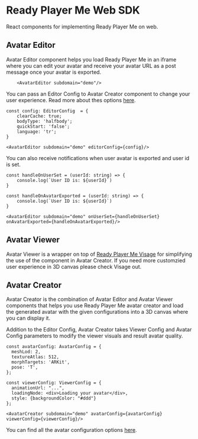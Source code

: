 # Ready Player Me Web SDK

 React components for implementing Ready Player Me on web.

## Avatar Editor

Avatar Editor component helps you load Ready Player Me in an iframe where you can edit your avatar and receive your avatar URL as a post message once your avatar is exported.

```tsx
    <AvatarEditor subdomain="demo"/>
```

You can pass an Editor Config to Avatar Creator component to change your user experience. Read more about thes options [here](https://docs.readyplayer.me/ready-player-me/integration-guides/web-and-native-integration/avatar-creator-integration#configuration-1).

```tsx
const config: EditorConfig  = {
    clearCache: true;
    bodyType: 'halfbody';
    quickStart: 'false';
    language: 'tr';
}

<AvatarEditor subdomain="demo" editorConfig={config}/>
```

You can also receive notifications when user avatar is exported and user id is set.

```tsx
const handleOnUserSet = (userId: string) => {
    console.log(`User ID is: ${userId}`)
}

const handleOnAvatarExported = (userId: string) => {
    console.log(`User ID is: ${userId}`)
}

<AvatarEditor subdomain="demo" onUserSet={handleOnUserSet} onAvatarExported={handleOnAvatarExported}/>
```

## Avatar Viewer

Avatar Viewer is a wrapper on top of [Ready Player Me Visage](https://www.npmjs.com/package/@readyplayerme/visage) for simplifying the use of the component in Avatar Creator. If you need more customzied user experience in 3D canvas please check Visage out.

## Avatar Creator

Avatar Creator is the combination of Avatar Editor and Avatar Viewer components that helps you use Ready Player Me avatar creator and load the generated avatar with the given configurations into a 3D canvas where you can display it.

Addition to the Editor Config, Avatar Creator takes Viewer Config and Avatar Config parameters to modify the viewer visuals and result avatar quality.

```tsx
const avatarConfig: AvatarConfig = {
  meshLod: 2,
  textureAtlas: 512,
  morphTargets: 'ARKit',
  pose: 'T',
};

const viewerConfig: ViewerConfig = {
  animationUrl: "...",
  loadingNode: <div>Loading your avatar</div>,
  style: {backgroundColor: "#ddd"}
};

<AvatarCreator subdomain="demo" avatarConfig={avatarConfig} viewerConfig={viewerConfig}/>
```

You can find all the avatar configuration options [here](https://docs.readyplayer.me/ready-player-me/api-reference/avatar-rest-api/get-3d-avatars).